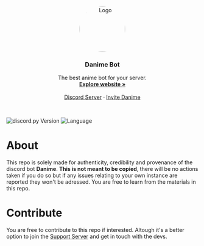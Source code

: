 <p align="center">
  <a href="https://discord.com/oauth2/authorize?client_id=861117247174082610&permissions=2684446736&scope=applications.commands%20bot">
    <img src="https://media.discordapp.net/attachments/856616125857005658/861454332939862029/danime.png?width=656&height=656" alt="Logo" width="120" height="120" style="border-radius: 50%">
  </a>

  <h3 align="center">Danime  Bot</h3>

  <p align="center">
    The best anime bot for your server.
    <br />
    <a href="https://danimebot.xyz/"><strong>Explore website »</strong></a>
    <br />
    <br />
    <a href="https://discord.com/invite/aTzduKANKh">Discord Server</a>
    ·
    <a href="https://discord.com/api/oauth2/authorize?client_id=861117247174082610&permissions=392304&scope=bot">Invite Danime</a>
  </p>
<br>
</p>

![discord.py Version](https://img.shields.io/badge/lib-discord.py%201.7.0-blue)
![Language](https://img.shields.io/badge/lang-Python%203.9-green)

# About

This repo is solely made for authenticity, credibility and provenance of the discord bot **Danime**. **This is not meant to be copied**, there will be no actions taken if you do so but if any issues relating to your own instance are reported they won't be adressed. You are free to learn from the materials in this repo. 

# Contribute

You are free to contribute to this repo if interested. Altough it's a better option to join the [Support Server](https://discord.com/invite/aTzduKANKh) and get in touch with the devs.



